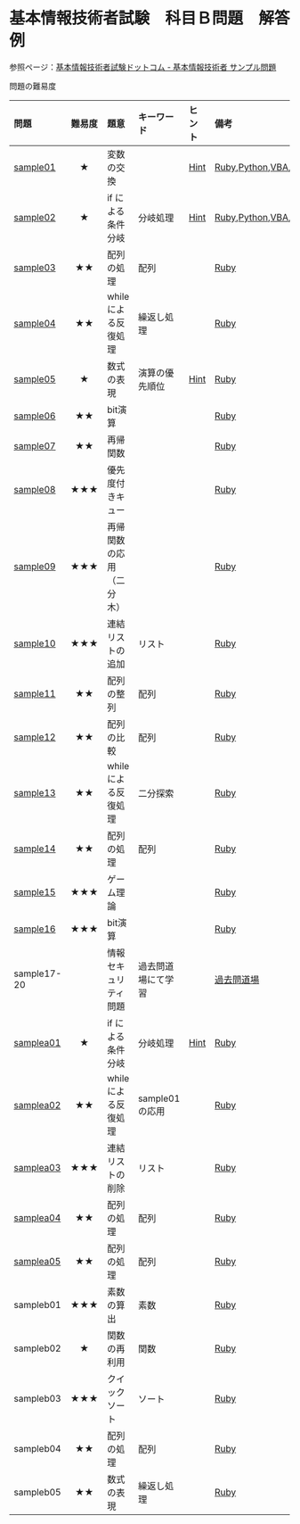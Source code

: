 # 基本情報技術者試験　科目Ｂ問題　解答例

参照ページ：[基本情報技術者試験ドットコム - 基本情報技術者 サンプル問題](https://www.fe-siken.com/kakomon/sample/)

問題の難易度

|問題|難易度|題意|キーワード|ヒント|備考|
|:--|:--:|:--|:--|:--|:--|
|[sample01](https://www.fe-siken.com/kakomon/sample/b1.html)|★|変数の交換||[Hint](/Hint/sample01.md)|[Ruby](/Ruby/sample01.rb),[Python](/Python/sample01.py),[VBA](/VBA/sample01.vb),[Java](/Java/Sample02.java)
|[sample02](https://www.fe-siken.com/kakomon/sample/b2.html)|★|if による条件分岐|分岐処理|[Hint](/Hint/sample02.md)|[Ruby](/Ruby/sample02.rb),[Python](/Python/sample02.py),[VBA](/VBA/sample02.vb),[Java](/Java/Sample02.java)
|[sample03](https://www.fe-siken.com/kakomon/sample/b3.html)|★★|配列の処理|配列||[Ruby](/Ruby/sample03.rb)
|[sample04](https://www.fe-siken.com/kakomon/sample/b4.html)|★★|while による反復処理|繰返し処理||[Ruby](/Ruby/sample04.rb)
|[sample05](https://www.fe-siken.com/kakomon/sample/b5.html)|★|数式の表現|演算の優先順位|[Hint](/Hint/sample05.md)|[Ruby](/Ruby/sample05.rb)
|[sample06](https://www.fe-siken.com/kakomon/sample/b6.html)|★★|bit演算|||[Ruby](/Ruby/sample06.rb)
|[sample07](https://www.fe-siken.com/kakomon/sample/b7.html)|★★|再帰関数|||[Ruby](/Ruby/sample07.rb)
|[sample08](https://www.fe-siken.com/kakomon/sample/b8.html)|★★★|優先度付きキュー|||[Ruby](/Ruby/sample08.rb)
|[sample09](https://www.fe-siken.com/kakomon/sample/b9.html)|★★★|再帰関数の応用（二分木）|||[Ruby](/Ruby/sample09.rb)
|[sample10](https://www.fe-siken.com/kakomon/sample/b10.html)|★★★|連結リストの追加|リスト||[Ruby](/Ruby/sample10.rb)
|[sample11](https://www.fe-siken.com/kakomon/sample/b11.html)|★★|配列の整列|配列||[Ruby](/Ruby/sample11.rb)
|[sample12](https://www.fe-siken.com/kakomon/sample/b12.html)|★★|配列の比較|配列||[Ruby](/Ruby/sample12.rb)
|[sample13](https://www.fe-siken.com/kakomon/sample/b13.html)|★★|while による反復処理|二分探索||[Ruby](/Ruby/sample13.rb)
|[sample14](https://www.fe-siken.com/kakomon/sample/b14.html)|★★|配列の処理|配列||[Ruby](/Ruby/sample14.rb)
|[sample15](https://www.fe-siken.com/kakomon/sample/b15.html)|★★★|ゲーム理論|||[Ruby](/Ruby/sample15.rb)
|[sample16](https://www.fe-siken.com/kakomon/sample/b16.html)|★★★|bit演算|||[Ruby](/Ruby/sample16.rb)
|sample17-20||情報セキュリティ問題|過去問道場にて学習||[過去問道場](https://www.fe-siken.com/fekakomon.php)
|[samplea01](https://www.fe-siken.com/kakomon/sample20220425/b1.html)|★|if による条件分岐|分岐処理|[Hint](/Hint/samplea01.md)|[Ruby](./Ruby/samplea01.rb)
|[samplea02](https://www.fe-siken.com/kakomon/sample20220425/b2.html)|★★|while による反復処理|sample01の応用||[Ruby](./Ruby/samplea02.rb)
|[samplea03](https://www.fe-siken.com/kakomon/sample20220425/b3.html)|★★★|連結リストの削除|リスト||[Ruby](./Ruby/samplea03.rb)
|[samplea04](https://www.fe-siken.com/kakomon/sample20220425/b4.html)|★★|配列の処理|配列||[Ruby](./Ruby/samplea05.rb)
|[samplea05](https://www.fe-siken.com/kakomon/sample20220425/b5.html)|★★|配列の処理|配列||[Ruby](./Ruby/samplea06.rb)
|sampleb01|★★★|素数の算出|素数||[Ruby](./Ruby/sampleb01.rb)
|sampleb02|★|関数の再利用|関数||[Ruby](./Ruby/sampleb02.rb)
|sampleb03|★★★|クイックソート|ソート||[Ruby](./Ruby/sampleb03.rb)
|sampleb04|★★|配列の処理|配列||[Ruby](./Ruby/sampleb04.rb)
|sampleb05|★★|数式の表現|繰返し処理||[Ruby](./Ruby/sampleb05.rb)
